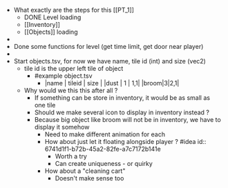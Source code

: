 - What exactly are the steps for this [[PT_1]]
	- DONE Level loading
	- [[Inventory]]
	- [[Objects]] loading
-
- Done some functions for level (get time limit, get door near player)
-
- Start objects.tsv, for now we have name, tile id (int) and size (vec2)
	- tile id is the upper left tile of object
		- #example object.tsv
			- |name | tileid | size |
			  |dust | 1 | 1,1|
			  |broom|3|2,1|
	- Why would we this this after all ?
		- If something can be store in inventory, it would be as small as one tile
		- Should we make several icon to display in inventory instead ?
		- Because big object like broom will not be in inventory, we have to display it somehow
			- Need to make different animation for each
			- How about just let it floating alongside player ? #idea
			  id:: 6741d1f1-b72b-45a2-82fe-a7c7172b141e
				- Worth a try
				- Can create uniqueness - or quirky
			- How about a "cleaning cart"
				- Doesn't make sense too